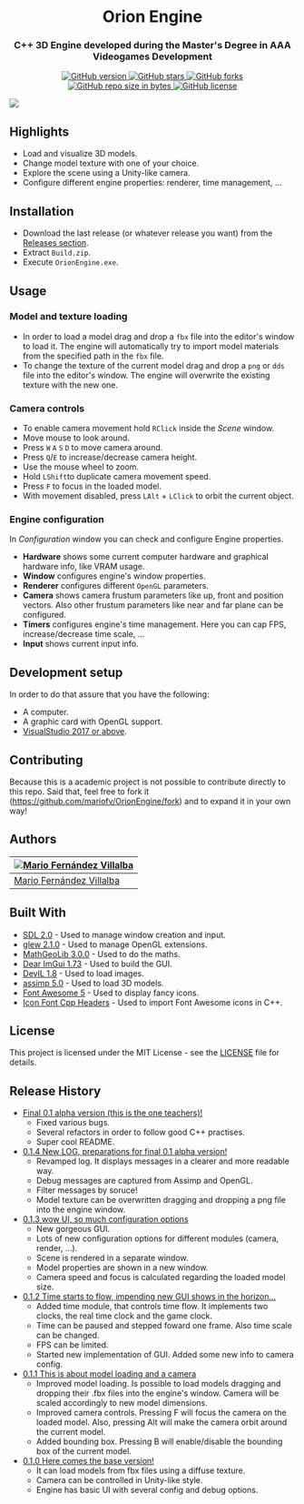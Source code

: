 <h1 align="center" style="border-bottom: none;">Orion Engine</h1>
<h3 align="center">C++ 3D Engine developed during the Master's Degree in AAA Videogames Development</h3>
<p align="center">
  <a href="https://github.com/mariofv/OrionEngine/releases/">
    <img alt="GitHub version" src="https://img.shields.io/github/v/release/mariofv/OrionEngine?include_prereleases">
  </a>
  <a href="https://github.com/mariofv/OrionEngine/stargazers/">
    <img alt="GitHub stars" src="https://img.shields.io/github/stars/mariofv/OrionEngine.svg">
  </a>
  <a href="https://github.com/mariofv/OrionEngine/network/">
    <img alt="GitHub forks" src="https://img.shields.io/github/forks/mariofv/OrionEngine.svg">
  </a>
  <a href="https://github.com/mariofv/OrionEngine/">
    <img alt="GitHub repo size in bytes" src="https://img.shields.io/github/repo-size/mariofv/OrionEngine.svg">
  </a>
  <a href="https://github.com/mariofv/OrionEngine/blob/master/LICENSE">
    <img alt="GitHub license" src="https://img.shields.io/github/license/mariofv/OrionEngine.svg">
  </a>
</p>

![](https://github.com/mariofv/OrionEngine/blob/master/Media/engine_usage_v0_1_5-alpha.gif)

## Highlights
- Load and visualize 3D models.
- Change model texture with one of your choice.
- Explore the scene using a Unity-like camera.
- Configure different engine properties: renderer, time management, ...

## Installation

- Download the last release (or whatever release you want) from the [Releases section](https://github.com/mariofv/OrionEngine/releases).
- Extract `Build.zip`.
- Execute `OrionEngine.exe`.

## Usage
### Model and texture loading
- In order to load a model drag and drop a `fbx` file into the editor's window to load it. The engine will automatically try to import model materials from the specified path in the `fbx` file.
- To change the texture of the current model drag and drop a `png` or `dds` file into the editor's window. The engine will overwrite the existing texture with the new one.

### Camera controls
- To enable camera movement hold `RClick` inside the _Scene_ window.
- Move mouse to look around.
- Press `W` `A` `S` `D` to move camera around.
- Press `Q`/`E` to increase/decrease camera height.
- Use the mouse wheel to zoom.
- Hold `LShift`to duplicate camera movement speed.
- Press `F` to focus in the loaded model.
- With movement disabled, press `LAlt` + `LClick` to orbit the current object.

### Engine configuration
In _Configuration_ window you can check and configure Engine properties.
- **Hardware** shows some current computer hardware and graphical hardware info, like VRAM usage.
- **Window** configures engine's window properties.
- **Renderer** configures different `OpenGL` parameters.
- **Camera** shows camera frustum parameters like up, front and position vectors. Also other frustum parameters like near and far plane can be configured.
- **Timers** configures engine's time management. Here you can cap FPS, increase/decrease time scale, ...
- **Input** shows current input info.

## Development setup

In order to do that assure that you have the following:
- A computer.
- A graphic card with OpenGL support.
- [VisualStudio 2017 or above](https://visualstudio.microsoft.com/es/).

## Contributing

Because this is a academic project is not possible to contribute directly to this repo. Said that, feel free to fork it (<https://github.com/mariofv/OrionEngine/fork>) and to expand it in your own way!

## Authors
| [![Mario Fernández Villalba](https://github.com/mariofv.png?size=100)](https://github.com/mariofv) |
| ---- |
| [Mario Fernández Villalba](https://github.com/mariofv/) |

## Built With

* [SDL 2.0](https://www.libsdl.org/) - Used to manage window creation and input.
* [glew 2.1.0](http://glew.sourceforge.net/) - Used to manage OpenGL extensions.
* [MathGeoLib 3.0.0](https://github.com/juj/MathGeoLib/) - Used to do the maths.
* [Dear ImGui 1.73](https://github.com/ocornut/imgui/) - Used to build the GUI.
* [DevIL 1.8](http://openil.sourceforge.net/) - Used to load images.
* [assimp 5.0](https://github.com/assimp/assimp/) - Used to load 3D models.
* [Font Awesome 5](https://github.com/FortAwesome/Font-Awesome) - Used to display fancy icons.
* [Icon Font Cpp Headers](https://github.com/juliettef/IconFontCppHeaders/) - Used to import Font Awesome icons in C++.

## License

This project is licensed under the MIT License - see the [LICENSE](https://github.com/mariofv/OrionEngine/blob/master/LICENSE) file for details.

## Release History

* [Final 0.1 alpha version (this is the one teachers)!](https://github.com/mariofv/OrionEngine/releases/tag/v0.1.5-alpha)
    * Fixed various bugs.
    * Several refactors in order to follow good C++ practises.
    * Super cool README.
* [0.1.4 New LOG, preparations for final 0.1 alpha version!](https://github.com/mariofv/OrionEngine/releases/tag/v0.1.4-alpha)
    * Revamped log. It displays messages in a clearer and more readable way.
    * Debug messages are captured from Assimp and OpenGL.
    * Filter messages by soruce!
    * Model texture can be overwritten dragging and dropping a png file into the engine window.
* [0.1.3 wow UI, so much configuration options](https://github.com/mariofv/OrionEngine/releases/tag/v0.1.3-alpha)
    * New gorgeous GUI.
    * Lots of new configuration options for different modules (camera, render, ...).
    * Scene is rendered in a separate window.
    * Model properties are shown in a new window.
    * Camera speed and focus is calculated regarding the loaded model size.
* [0.1.2 Time starts to flow, impending new GUI shows in the horizon...](https://github.com/mariofv/OrionEngine/releases/tag/v0.1.2-alpha)
    * Added time module, that controls time flow. It implements two clocks, the real time clock and the game clock.
    * Time can be paused and stepped foward one frame. Also time scale can be changed.
    * FPS can be limited.
    * Started new implementation of GUI. Added some new info to camera config.
* [0.1.1 This is about model loading and a camera](https://github.com/mariofv/OrionEngine/releases/tag/v0.1.1-alpha)
    * Improved model loading. Is possible to load models dragging and dropping their .fbx files into the engine's window. Camera will be scaled accordingly to new model dimensions.
    * Improved camera controls. Pressing F will focus the camera on the loaded model. Also, pressing Alt will make the camera orbit around the current model.
    * Added bounding box. Pressing B will enable/disable the bounding box of the current model.
* [0.1.0 Here comes the base version!](https://github.com/mariofv/OrionEngine/releases/tag/v0.1.0-alpha)
    * It can load models from fbx files using a diffuse texture.
    * Camera can be controlled in Unity-like style.
    * Engine has basic UI with several config and debug options.
